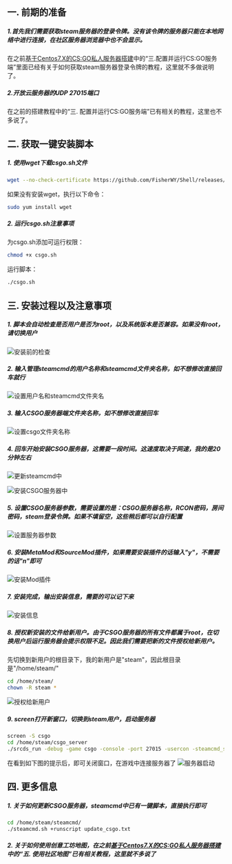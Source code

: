 ## 一. 前期的准备 ##
##### 1.首先我们需要获取steam服务器的登录令牌。没有该令牌的服务器只能在本地网络中进行连接，在社区服务器浏览器中也不会显示。
在之前[基于Centos7.X的CS:GO私人服务器搭建](https://www.jianshu.com/p/b2cde3ba7908)中的“三.配置并运行CS:GO服务端”里面已经有关于如何获取steam服务器登录令牌的教程，这里就不多做说明了。

##### 2.开放云服务器的UDP 27015端口
在之前的搭建教程中的“三. 配置并运行CS:GO服务端”已有相关的教程，这里也不多说了。

## 二. 获取一键安装脚本 ##
##### 1. 使用wget下载csgo.sh文件
```sh
wget --no-check-certificate https://github.com/FisherWY/Shell/releases/download/0.2/csgo.sh
```
如果没有安装wget，执行以下命令：
```sh
sudo yum install wget
```
##### 2. 运行csgo.sh注意事项
为csgo.sh添加可运行权限：
```sh
chmod +x csgo.sh
```
运行脚本：
```sh
./csgo.sh
```

## 三. 安装过程以及注意事项 ##
##### 1. 脚本会自动检查是否用户是否为root，以及系统版本是否兼容。如果没有root，请切换用户
![安装前的检查](../images/pic1.png)

##### 2. 输入管理steamcmd的用户名称和steamcmd文件夹名称，如不想修改直接回车就行
![设置用户名和steamcmd文件夹名](../images/pic2.png)

##### 3. 输入CSGO服务器端文件夹名称，如不想修改直接回车
![设置csgo文件夹名称](../images/pic3.png)

##### 4. 回车开始安装CSGO服务器，这需要一段时间。这速度取决于网速，我的是20分钟左右
![更新steamcmd中](../images/pic4.png)

![安装CSGO服务器中](../images/pic5.png)

##### 5. 设置CSGO服务器参数，需要设置的是：CSGO服务器名称，RCON密码，房间密码，steam登录令牌。如果不填留空，这些稍后都可以自行配置
![设置服务器参数](../images/pic6.png)

##### 6. 安装MetaMod和SourceMod插件，如果需要安装插件的话输入"y"，不需要的话"n"即可
![安装Mod插件](../images/pic7.png)

##### 7. 安装完成，输出安装信息，需要的可以记下来
![安装信息](../images/pic8.png)

##### 8. 授权新安装的文件给新用户。由于CSGO服务器的所有文件都属于root，在切换用户后运行服务器会提示权限不足。因此我们需要把新的文件授权给新用户。
先切换到新用户的根目录下，我的新用户是"steam"，因此根目录是"/home/steam/"
```sh
cd /home/steam/
chown -R steam *
```
![授权给新用户](../images/pic9.png)

##### 9. screen打开新窗口，切换到steam用户，启动服务器
```sh
screen -S csgo
cd /home/steam/csgo_server
./srcds_run -debug -game csgo -console -port 27015 -usercon -steamcmd_script /home/steam/steamcmd/update.txt -steam_dir /home/steam/ +map de_mirage
```
在看到如下图的提示后，即可关闭窗口，在游戏中连接服务器了
![服务器启动](../images/pic10.png)

## 四. 更多信息
##### 1. 关于如何更新CSGO服务器，steamcmd中已有一键脚本，直接执行即可
```sh
cd /home/steam/steamcmd/
./steamcmd.sh +runscript update_csgo.txt
```

##### 2. 关于如何使用创意工坊地图，在之前[基于Centos7.X的CS:GO私人服务器搭建](https://www.jianshu.com/p/b2cde3ba7908)中的“五. 使用社区地图”已有相关教程，这里就不多说了